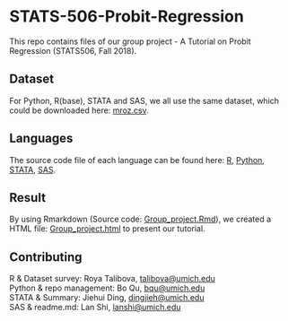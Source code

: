 # STATS-506-Probit-Regression

This repo contains files of our  group project - A Tutorial on Probit Regression (STATS506, Fall 2018).

## Dataset
For Python, R(base), STATA and SAS, we all use the same dataset, which could be downloaded here: [mroz.csv](https://vincentarelbundock.github.io/Rdatasets/csv/carData/Mroz.csv).    

## Languages 
The source code file of each language can be found here:
[R](https://github.com/boboququ/STATS-506-Probit-Regression/blob/master/R/Group_project.R),
[Python](https://github.com/boboququ/STATS-506-Probit-Regression/blob/master/Python/probit_regression.py),
[STATA](https://github.com/boboququ/STATS-506-Probit-Regression/blob/master/Stata/Stata_probit.do),
[SAS](https://github.com/boboququ/STATS-506-Probit-Regression/blob/master/SAS/mroz_ls.sas).

## Result
By using Rmarkdown (Source code: [Group_project.Rmd](https://github.com/boboququ/STATS-506-Probit-Regression/blob/master/Group_Final.Rmd)), we created a HTML file: [Group_project.html](https://github.com/boboququ/STATS-506-Probit-Regression/blob/master/Group_Final.html) to present our tutorial.

## Contributing
R & Dataset survey: Roya Talibova, <talibova@umich.edu>   
Python & repo management: Bo Qu, <bqu@umich.edu>   
STATA & Summary: Jiehui Ding, <dingjieh@umich.edu>   
SAS & readme.md: Lan Shi, <lanshi@umich.edu>   
